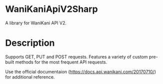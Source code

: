 # WaniKaniApiV2Sharp

A library for WaniKani API V2.

# Description

Supports GET, PUT and POST requests. Features a variety of custom pre-built methods for the most frequent API requests. 

Use the official documentaion (https://docs.api.wanikani.com/20170710/) for additional reference. 
